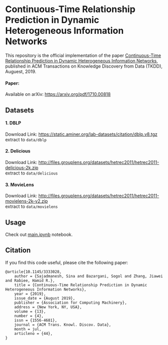 # Continuous-Time Relationship Prediction in Dynamic Heterogeneous Information Networks

This repository is the official implementation of the paper [Continuous-Time Relationship Prediction in Dynamic Heterogeneous Information Networks](https://dl.acm.org/doi/10.1145/3333028), published in ACM Transactions on Knowledge Discovery from Data (TKDD), Auguest, 2019.

#### Paper:

Available on arXiv: 
https://arxiv.org/pdf/1710.00818  

## Datasets

#### 1. DBLP
Download Link: https://static.aminer.org/lab-datasets/citation/dblp.v8.tgz  
extract to ``data/dblp``

#### 2. Delicious
Download Link: http://files.grouplens.org/datasets/hetrec2011/hetrec2011-delicious-2k.zip  
extract to ``data/delicious``

#### 3. MovieLens
Download Link: http://files.grouplens.org/datasets/hetrec2011/hetrec2011-movielens-2k-v2.zip  
extract to ``data/movielens``

## Usage

Check out [main.ipynb](./main.ipynb) notebook.

## Citation
If you find this code useful, please cite the following paper:  
```
@article{10.1145/3333028,
    author = {Sajadmanesh, Sina and Bazargani, Sogol and Zhang, Jiawei and Rabiee, Hamid R.},
    title = {Continuous-Time Relationship Prediction in Dynamic Heterogeneous Information Networks},
    year = {2019},
    issue_date = {August 2019},
    publisher = {Association for Computing Machinery},
    address = {New York, NY, USA},
    volume = {13},
    number = {4},
    issn = {1556-4681},
    journal = {ACM Trans. Knowl. Discov. Data},
    month = jul,
    articleno = {44},
}
```
